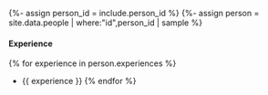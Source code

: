 {%- assign person_id = include.person_id %}
{%- assign person = site.data.people | where:"id",person_id | sample %}


#### Experience

{% for experience in person.experiences %}
- {{ experience }}
{% endfor %}
